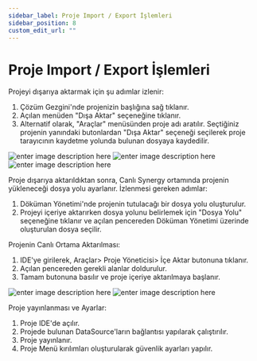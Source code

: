 ```yaml
---
sidebar_label: Proje Import / Export İşlemleri
sidebar_position: 8
custom_edit_url: ""
---
```


# Proje Import / Export İşlemleri
Projeyi dışarıya aktarmak için şu adımlar izlenir:
1.  Çözüm Gezgini'nde projenizin başlığına sağ tıklanır.
2.  Açılan menüden "Dışa Aktar" seçeneğine tıklanır.
3.  Alternatif olarak, "Araçlar" menüsünden proje adı aratılır. Seçtiğiniz projenin yanındaki butonlardan "Dışa Aktar" seçeneği seçilerek proje tarayıcının kaydetme yolunda bulunan dosyaya kaydedilir.

![enter image description here](https://docsbimser.blob.core.windows.net/imagecontainer/1-1-c9f4c76d-6440-40e2-84e4-c8d2553cb5a6.png)
![enter image description here](https://docsbimser.blob.core.windows.net/imagecontainer/1-2-d883679a-d0e0-4267-b287-6a7669bc2edc.png)
![enter image description here](https://docsbimser.blob.core.windows.net/imagecontainer/2-3c3257db-c78a-48e5-9b3c-538ad179ef5a.png)


Proje dışarıya aktarıldıktan sonra, Canlı Synergy ortamında projenin yükleneceği dosya yolu ayarlanır. 
İzlenmesi gereken adımlar:
1.  Döküman Yönetimi'nde projenin tutulacağı bir dosya yolu oluşturulur.
2.  Projeyi içeriye aktarırken dosya yolunu belirlemek için "Dosya Yolu" seçeneğine tıklanır ve açılan pencereden Döküman Yönetimi üzerinde oluşturulan dosya seçilir.

Projenin Canlı Ortama Aktarılması:

1.  IDE'ye girilerek, Araçlar> Proje Yöneticisi> İçe Aktar butonuna tıklanır.
2.  Açılan pencereden gerekli alanlar doldurulur.
3.  Tamam butonuna basılır ve proje içeriye aktarılmaya başlanır.

![enter image description here](https://docsbimser.blob.core.windows.net/imagecontainer/5-c01d077a-d5b4-46e2-8a5f-20f24305a9c3.png)
![enter image description here](https://docsbimser.blob.core.windows.net/imagecontainer/6-ba8ce1ea-e446-4aa2-aff8-bd40ad9b75fb.png)

Proje yayınlanması ve Ayarlar:

1.  Proje IDE'de açılır.
2.  Projede bulunan DataSource'ların bağlantısı yapılarak çalıştırılır.
3.  Proje yayınlanır.
4. Proje Menü kırılımları oluşturularak güvenlik ayarları yapılır.

